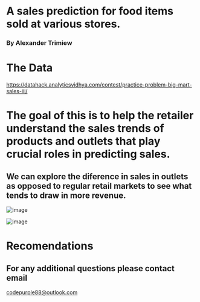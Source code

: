 #  A sales prediction for food items sold at various stores.

### By Alexander Trimiew

# The Data 
 https://datahack.analyticsvidhya.com/contest/practice-problem-big-mart-sales-iii/
 
# The goal of this is to help the retailer understand the sales trends of products and outlets that play crucial roles in predicting sales.

## We can explore the diference in sales in outlets as opposed to regular retail markets to see what tends to draw in more revenue. 

![image](https://user-images.githubusercontent.com/105470937/215296438-59b274b8-0bbb-402e-ae05-e13203235793.png)

![image](https://user-images.githubusercontent.com/105470937/215296442-07925b70-1c9e-4c65-be4c-ec4d60d78110.png)

  
  
  # Recomendations 
 
 
  
 
  




  
  ## For any additional questions please contact email
  
  codepurple88@outlook.com
  
  
 



